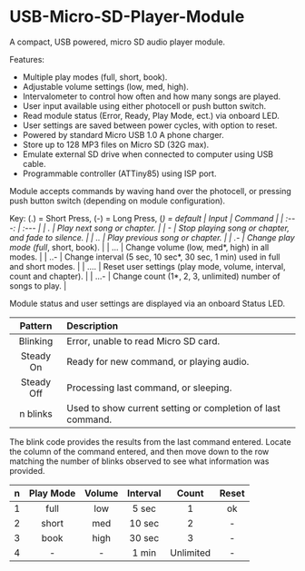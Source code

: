 # USB-Micro-SD-Player-Module
A compact, USB powered, micro SD audio player module.

Features:
 - Multiple play modes (full, short, book).
 - Adjustable volume settings (low, med, high).
 - Intervalometer to control how often and how many songs are played.
 - User input available using either photocell or push button switch.
 - Read module status (Error, Ready, Play Mode, ect.) via onboard LED.
 - User settings are saved between power cycles, with option to reset.
 - Powered by standard Micro USB 1.0 A phone charger.
 - Store up to 128 MP3 files on Micro SD (32G max).
 - Emulate external SD drive when connected to computer using USB cable.
 - Programmable controller (ATTiny85) using ISP port.
 
Module accepts commands by waving hand over the photocell, or pressing push button switch (depending on module configuration).

Key: (.) = Short Press, (-) = Long Press, (*) = default
| Input | Command |
| :---: | :--- |
| . | Play next song or chapter. |
| - | Stop playing song or chapter, and fade to silence. |
| .. | Play previous song or chapter. |
| .- | Change play mode (full*, short, book). |
| ... | Change volume (low, med*, high) in all modes. |
| ..- | Change interval (5 sec, 10 sec*, 30 sec, 1 min) used in full and short modes. |
| .... | Reset user settings (play mode, volume, interval, count and chapter). |
| ...- | Change count (1*, 2, 3, unlimited) number of songs to play. |

Module status and user settings are displayed via an onboard Status LED.

| Pattern | Description |
| :---: | :--- |
| Blinking | Error, unable to read Micro SD card. |
| Steady On | Ready for new command, or playing audio. |
| Steady Off | Processing last command, or sleeping. |
| n blinks | Used to show current setting or completion of last command. |

The blink code provides the results from the last command entered. Locate the column of the command entered, and then move down to the row matching the number of blinks observed to see what information was provided.

| n | Play Mode | Volume | Interval | Count | Reset |
| :---: | :---: |  :---: | :---: | :---: | :---: |
| 1 | full | low | 5 sec | 1 | ok |
| 2 | short | med | 10 sec | 2 | - |
| 3 | book | high | 30 sec | 3 | - |
| 4 | - | - | 1 min | Unlimited | - |

